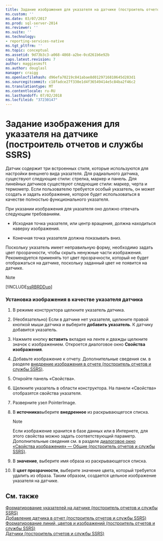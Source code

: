 ```yaml
---
title: Задание изображения для указателя на датчике (построитель отчетов и службы SSRS) | Документация Майкрософт
ms.custom: ''
ms.date: 03/07/2017
ms.prod: sql-server-2014
ms.reviewer: ''
ms.suite: ''
ms.technology:
- reporting-services-native
ms.tgt_pltfrm: ''
ms.topic: conceptual
ms.assetid: 9d73b3c3-a068-4868-a2be-0cd261b6e92b
caps.latest.revision: 7
author: maggiesmsft
ms.author: douglasl
manager: craigg
ms.openlocfilehash: d96efa70219c841abae8d0129716810645d283d1
ms.sourcegitcommit: c18fadce27f330e1d4f36549414e5c84ba2f46c2
ms.translationtype: MT
ms.contentlocale: ru-RU
ms.lasthandoff: 07/02/2018
ms.locfileid: "37230147"
---
```

# <a name="specify-an-image-as-a-pointer-on-a-gauge-report-builder-and-ssrs"></a>Задание изображения для указателя на датчике (построитель отчетов и службы SSRS)
  Датчик содержит три встроенных стиля, которые используются для настройки внешнего вида указателя. Для радиального датчика, существуют следующие стили: стрелка, маркер и панель. Для линейных датчиков существуют следующие стили: маркер, черта и термометр. Если пользователю требуется особый указатель, он может создать и задать изображение, которое будет использоваться в качестве полностью функционального указателя.  
  
 При указании изображения для указателя оно должно отвечать следующим требованиям.  
  
-   Исходная точка указателя, или центр вращения, должна находиться наверху изображения.  
  
-   Конечная точка указателя должна показывать вниз.  
  
 Поскольку указатель имеет неправильную форму, необходимо задать цвет прозрачности, чтобы скрыть ненужные части изображения. Рекомендуется применять тот цвет прозрачности, который не будет отображаться на датчике, поскольку заданный цвет не появится на датчике.  
  
> [!NOTE]  
>  [!INCLUDE[ssRBRDDup](../includes/ssrbrddup-md.md)]  
  
### <a name="to-specify-an-image-as-a-pointer-on-the-gauge"></a>Установка изображения в качестве указателя датчика  
  
1.  В режиме конструктора щелкните указатель датчика.  
  
2.  (Необязательно) Если в датчике нет указателя, щелкните правой кнопкой мыши датчика и выберите **добавить указатель**. К датчику добавится указатель.  
  
3.  Нажмите кнопку **вставить** вкладке на ленте и дважды щелкните значок с изображением. Откроется диалоговое окно **Свойства изображения**.  
  
4.  Добавьте изображение к отчету. Дополнительные сведения см. в разделе [внедрение изображения в отчете &#40;построитель отчетов и службы SSRS&#41;](report-design/embed-an-image-in-a-report-report-builder-and-ssrs.md).  
  
5.  Откройте панель «Свойства».  
  
6.  Щелкните указатель в области конструктора. На панели «Свойства» отобразятся свойства указателя.  
  
7.  Разверните узел PointerImage.  
  
8.  В **источника**выберите **внедренное** из раскрывающегося списка.  
  
    > [!NOTE]  
    >  Если изображение хранится в базе данных или в Интернете, для этого свойства можно задать соответствующий параметр. Дополнительные сведения см. в разделе [диалоговое окно «Свойства изображения» — Общие &#40;построитель отчетов и службы SSRS&#41;](../../2014/reporting-services/image-properties-dialog-box-general-report-builder-and-ssrs.md).  
  
9. В **значение**, выберите имя образа из раскрывающегося списка.  
  
10. В **цвет прозрачности**, выберите значение цвета, который требуется удалить из образа. Таким образом, создается цельное изображение указателя на датчике.  
  
## <a name="see-also"></a>См. также  
 [Форматирование указателей на датчике &#40;построитель отчетов и службы SSRS&#41;](report-design/formatting-pointers-on-a-gauge-report-builder-and-ssrs.md)   
 [Добавление датчика в отчет &#40;построитель отчетов и службы SSRS&#41;](report-design/add-a-gauge-to-a-report-report-builder-and-ssrs.md)   
 [Форматирование линий, цветов и изображений (построитель отчетов и службы SSRS)](report-design/images-report-builder-and-ssrs.md)   
 [Датчики (построитель отчетов и службы SSRS)](report-design/gauges-report-builder-and-ssrs.md)  
  
  
